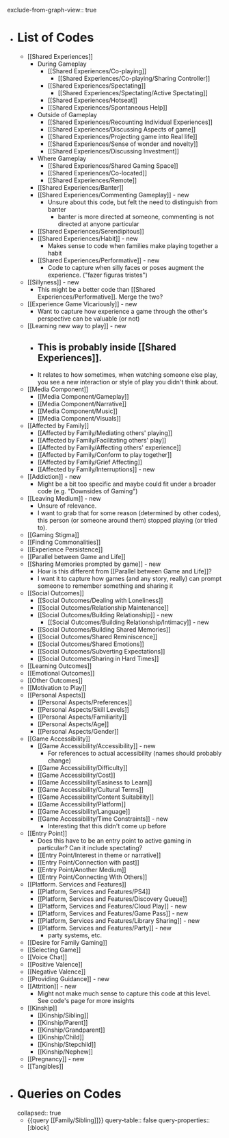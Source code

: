 exclude-from-graph-view:: true

- # List of Codes
	- [[Shared Experiences]]
		- During Gameplay
			- [[Shared Experiences/Co-playing]]
				- [[Shared Experiences/Co-playing/Sharing Controller]]
			- [[Shared Experiences/Spectating]]
				- [[Shared Experiences/Spectating/Active Spectating]]
			- [[Shared Experiences/Hotseat]]
			- [[Shared Experiences/Spontaneous Help]]
		- Outside of Gameplay
			- [[Shared Experiences/Recounting Individual Experiences]]
			- [[Shared Experiences/Discussing Aspects of game]]
			- [[Shared Experiences/Projecting game into Real life]]
			- [[Shared Experiences/Sense of wonder and novelty]]
			- [[Shared Experiences/Discussing Investment]]
		- Where Gameplay
			- [[Shared Experiences/Shared Gaming Space]]
			- [[Shared Experiences/Co-located]]
			- [[Shared Experiences/Remote]]
		- [[Shared Experiences/Banter]]
		- [[Shared Experiences/Commenting Gameplay]] - new
			- Unsure about this code, but felt the need to distinguish from banter
				- banter is more directed at someone, commenting is not directed at anyone particular
		- [[Shared Experiences/Serendipitous]]
		- [[Shared Experiences/Habit]] - new
			- Makes sense to code when families make playing together a habit
		- [[Shared Experiences/Performative]] - new
			- Code to capture when silly faces or poses augment the experience. ("fazer figuras tristes")
	- [[Sillyness]] - new
		- This might be a better code than [[Shared Experiences/Performative]]. Merge the two?
	- [[Experience Game Vicariously]] - new
		- Want to capture how experience a game through the other's perspective can be valuable (or not)
	- [[Learning new way to play]] - new
		- This is probably inside [[Shared Experiences]].
			-
		- It relates to how sometimes, when watching someone else play, you see a new interaction or style of play you didn't think about.
	- [[Media Component]]
		- [[Media Component/Gameplay]]
		- [[Media Component/Narrative]]
		- [[Media Component/Music]]
		- [[Media Component/Visuals]]
	- [[Affected by Family]]
		- [[Affected by Family/Mediating others' playing]]
		- [[Affected by Family/Facilitating others' play]]
		- [[Affected by Family/Affecting others' experience]]
		- [[Affected by Family/Conform to play together]]
		- [[Affected by Family/Grief Affecting]]
		- [[Affected by Family/Interruptions]] - new
	- [[Addiction]] - new
		- Might be a bit too specific and maybe could fit under a broader code (e.g. "Downsides of Gaming")
	- [[Leaving Medium]] - new
		- Unsure of relevance.
		- I want to grab that for some reason (determined by other codes), this person (or someone around them) stopped playing (or tried to).
	- [[Gaming Stigma]]
	- [[Finding Commonalities]]
	- [[Experience Persistence]]
	- [[Parallel between Game and Life]]
	- [[Sharing Memories prompted by game]] - new
		- How is this different from [[Parallel between Game and Life]]?
		- I want it to capture how games (and any story, really) can prompt someone to remember something and sharing it
	- [[Social Outcomes]]
		- [[Social Outcomes/Dealing with Loneliness]]
		- [[Social Outcomes/Relationship Maintenance]]
		- [[Social Outcomes/Building Relationship]] - new
			- [[Social Outcomes/Building Relationship/Intimacy]] - new
		- [[Social Outcomes/Building Shared Memories]]
		- [[Social Outcomes/Shared Reminiscence]]
		- [[Social Outcomes/Shared Emotions]]
		- [[Social Outcomes/Subverting Expectations]]
		- [[Social Outcomes/Sharing in Hard Times]]
	- [[Learning Outcomes]]
	- [[Emotional Outcomes]]
	- [[Other Outcomes]]
	- [[Motivation to Play]]
	- [[Personal Aspects]]
		- [[Personal Aspects/Preferences]]
		- [[Personal Aspects/Skill Levels]]
		- [[Personal Aspects/Familiarity]]
		- [[Personal Aspects/Age]]
		- [[Personal Aspects/Gender]]
	- [[Game Accessibility]]
		- [[Game Accessibility/Accessibility]] - new
			- For references to actual accessibility (names should probably change)
		- [[Game Accessibility/Difficulty]]
		- [[Game Accessibility/Cost]]
		- [[Game Accessibility/Easiness to Learn]]
		- [[Game Accessibility/Cultural Terms]]
		- [[Game Accessibility/Content Suitability]]
		- [[Game Accessibility/Platform]]
		- [[Game Accessibility/Language]]
		- [[Game Accessibility/Time Constraints]] - new
			- Interesting that this didn't come up before
	- [[Entry Point]]
		- Does this have to be an entry point to active gaming in particular? Can it include spectating?
		- [[Entry Point/Interest in theme or narrative]]
		- [[Entry Point/Connection with past]]
		- [[Entry Point/Another Medium]]
		- [[Entry Point/Connecting With Others]]
	- [[Platform. Services and Features]]
		- [[Platform, Services and Features/PS4]]
		- [[Platform, Services and Features/Discovery Queue]]
		- [[Platform, Services and Features/Cloud Play]] - new
		- [[Platform, Services and Features/Game Pass]] - new
		- [[Platform, Services and Features/Library Sharing]] - new
		- [[Platform. Services and Features/Party]] - new
			- party systems, etc.
	- [[Desire for Family Gaming]]
	- [[Selecting Game]]
	- [[Voice Chat]]
	- [[Positive Valence]]
	- [[Negative Valence]]
	- [[Providing Guidance]] - new
	- [[Attrition]] - new
		- Might not make much sense to capture this code at this level. See code's page for more insights
	- [[Kinship]]
		- [[Kinship/Sibling]]
		- [[Kinship/Parent]]
		- [[Kinship/Grandparent]]
		- [[Kinship/Child]]
		- [[Kinship/Stepchild]]
		- [[Kinship/Nephew]]
	- [[Pregnancy]] - new
	- [[Tangibles]]
- # Queries on Codes
  collapsed:: true
	- {{query [[Family/Sibling]]}}
	  query-table:: false
	  query-properties:: [:block]